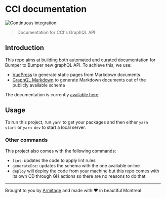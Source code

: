 # CCI documentation

![Continuous integration](https://github.com/Armitage35/cci_doc_v2/workflows/Continuous%20integration/badge.svg)

> Documentation for CCI's GraphQL API

## Introduction

This repo aims at building both automated and curated documentation for Bumper to Bumper new graphQL API. To achieve this, we use:

-   [VuePress](https://vuepress.vuejs.org/) to generate static pages from Markdown documents
-   [GraphQL Markdown](https://github.com/exogen/graphql-markdown) to generate Markdown documents out of the publicly available schema

The documentation is currently [available here](https://armitage35.github.io/cci_doc_v2/).

## Usage

To run this project, run `yarn` to get your packages and then either `yarn start` or `yarn dev` to start a local server.

### Other commands

This project also comes with the following commands:

-   `lint`: updates the code to apply lint rules
-   `generateDoc`: updates the schema with the one available online
-   `deploy` will deploy the code from your machine but this repo comes with its own CD through GH actions so there are no reasons to do that

---

Brought to you by [Armitage](https://armitageweb.net) and made with :heart: in beautiful Montreal
